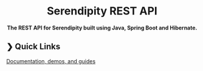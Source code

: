 <h1 align="center">Serendipity REST API</h1>

<p align="center">
  <b>The REST API for Serendipity built using Java, Spring Boot and Hibernate.</b></br>
</p>

## ❯ Quick Links

[Documentation, demos, and guides](docs/README.md)
